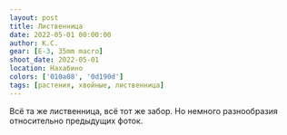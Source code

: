 ```yaml
---
layout: post
title: Лиственница
date: 2022-05-01 00:00:00
author: К.С.
gear: [E-3, 35mm macro]
shoot_date: 2022-05-01
location: Нахабино
colors: ['010a08', '0d190d']
tags: [растения, хвойные, лиственница]
---
```

Всё та же лиственница, всё тот же забор. Но немного разнообразия относительно предыдущих фоток.
